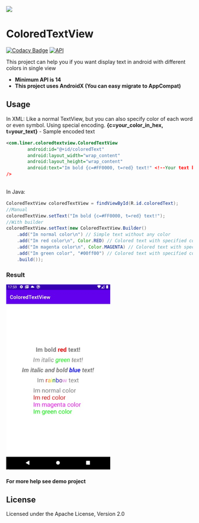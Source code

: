 
<img src="https://avatars.githubusercontent.com/u/14914307?s=460&u=449bf10288f142cc2dfaa6a2fe8ea1901e3b9d01&v=4" height="100">

# ColoredTextView
[![Codacy Badge](https://app.codacy.com/project/badge/Grade/27abcb9584c64e289cafa8fb7a3d0f20)](https://www.codacy.com/manual/LinerSRT/PreferenceManager?utm_source=github.com&amp;utm_medium=referral&amp;utm_content=LinerSRT/PreferenceManager&amp;utm_campaign=Badge_Grade)
[![API](https://img.shields.io/badge/API-14%2B-blue.svg?style=flat)](https://android-arsenal.com/api?level=14)

This project can help you if you want display text in android with different colors in single view
- **Minimum API is 14**
- **This project uses AndroidX (You can easy migrate to AppCompat)**

Usage
-----
In XML: 
Like a normal TextView, but you can also specify color of each word or even symbol. Using special encoding. 
**{c=your_color_in_hex, t=your_text}** - Sample encoded text
```xml
<com.liner.coloredtextview.ColoredTextView
        android:id="@+id/coloredText"
        android:layout_width="wrap_content"
        android:layout_height="wrap_content"
        android:text="Im bold {c=#FF0000, t=red} text!" <!--Your text here (may be special formatted)--> 
/>
        
```
In Java: 
```java
ColoredTextView coloredTextView = findViewById(R.id.coloredText);
//Manual
coloredTextView.setText("Im bold {c=#FF0000, t=red} text!");
//With builder
coloredTextView.setText(new ColoredTextView.Builder()
    .add("Im normal color\n") // Simple text without any color
    .add("Im red color\n", Color.RED) // Colored text with specified color int
    .add("Im magenta color\n", Color.MAGENTA) // Colored text with specified color int
    .add("Im green color", "#00ff00") // Colored text with specified color string in hex
    .build());
```


### Result

<img src="https://github.com/LinerSRT/ColoredTextView/blob/master/media/screenshot.jpg?raw=true" height="500">

#### For more help see demo project
## License
Licensed under the Apache License, Version 2.0
